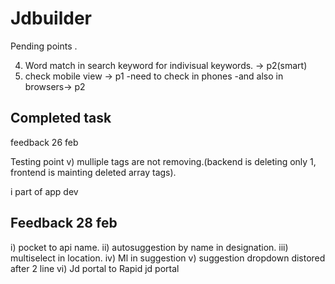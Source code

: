 # Jdbuilder

Pending points
.

4) Word match in search keyword for indivisual keywords. -> p2(smart)
31) check mobile view -> p1
-need to check in phones
-and also in browsers-> p2


Completed task
--------------------------
feedback 26 feb

Testing point
v) mulliple tags are not removing.(backend is deleting only 1, frontend is mainting deleted array tags).

i part of app dev

Feedback 28 feb 
----------------------
i) pocket to api name.
ii) autosuggestion by name in designation.
iii) multiselect in location.
iv) Ml in suggestion 
v) suggestion dropdown distored after 2 line
vi) Jd portal to Rapid jd portal
